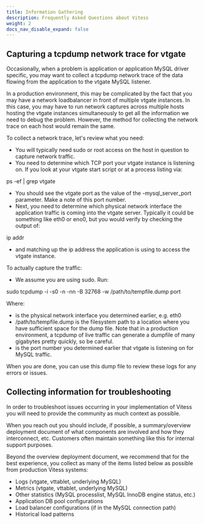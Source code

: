 ```yaml
---
title: Information Gathering
description: Frequently Asked Questions about Vitess
weight: 2
docs_nav_disable_expand: false
---
```


## Capturing a tcpdump network trace for vtgate

Occasionally, when a problem is application or application MySQL driver specific, you may want to collect a tcpdump network trace of the data flowing from the application to the vtgate MySQL listener.

In a production environment, this may be complicated by the fact that you may have a network loadbalancer in front of multiple vtgate instances.  In this case, you may have to run network captures across multiple hosts hosting the vtgate instances simultaneously to get all the information we need to debug the problem.  However, the method for collecting the network trace on each host would remain the same.

To collect a network trace, let's review what you need:
- You will typically need sudo or root access on the host in question to capture network traffic.
- You need to determine which TCP port your vtgate instance is listening on.  If you look at your vtgate start script or at a process listing via:

ps -ef | grep vtgate

- You should see the vtgate port as the value of the -mysql_server_port parameter.  Make a note of this port number.
- Next, you need to determine which physical network interface the application traffic is coming into the vtgate server.  Typically it could be something like eth0 or eno0, but you would verify by checking the output of: 

ip addr

- and matching up the ip address the application is using to access the vtgate instance.

To actually capture the traffic:
- We assume you are using sudo. Run:

sudo tcpdump -i<interface> -s0 -n -nn -B 32768 -w /path/to/tempfile.dump port <tcpport>

Where:
- <interface> is the physical network interface you determined earlier, e.g. eth0
 - /path/to/tempfile.dump is the filesystem path to a location where you have sufficient space for the dump file.  Note that in a production environment, a tcpdump of live traffic can generate a dumpfile of many gigabytes pretty quickly, so be careful.
- <tcpport> is the port number you determined earlier that vtgate is listening on for MySQL traffic.

When you are done, you can use this dump file to review these logs for any errors or issues.

## Collecting information for troubleshooting

In order to troubleshoot issues occurring in your implementation of Vitess you will need to provide the community as much context as possible.

When you reach out you should include, if possible, a summary/overview deployment document of what components are involved and how they interconnect, etc. Customers often maintain something like this for internal support purposes.

Beyond the overview deployment document, we recommend that for the best experience, you collect as many of the items listed below as possible from production Vitess systems:
- Logs (vtgate, vttablet, underlying MySQL)
- Metrics (vtgate, vttablet, underlying MySQL)
- Other statistics (MySQL processlist, MySQL InnoDB engine status, etc.)
- Application DB pool configurations
- Load balancer configurations (if in the MySQL connection path)
- Historical load patterns